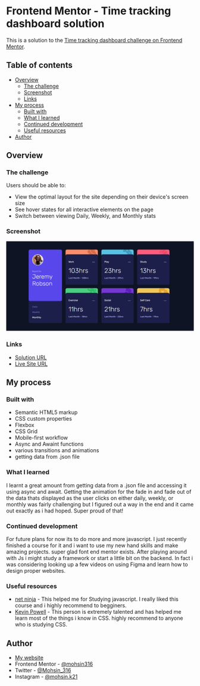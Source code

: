 # Frontend Mentor - Time tracking dashboard solution

This is a solution to the [Time tracking dashboard challenge on Frontend Mentor](https://www.frontendmentor.io/challenges/time-tracking-dashboard-UIQ7167Jw).

## Table of contents

- [Overview](#overview)
  - [The challenge](#the-challenge)
  - [Screenshot](#screenshot)
  - [Links](#links)
- [My process](#my-process)
  - [Built with](#built-with)
  - [What I learned](#what-i-learned)
  - [Continued development](#continued-development)
  - [Useful resources](#useful-resources)
- [Author](#author)

## Overview


### The challenge

Users should be able to:

- View the optimal layout for the site depending on their device's screen size
- See hover states for all interactive elements on the page
- Switch between viewing Daily, Weekly, and Monthly stats

### Screenshot

![](./images/final-solution.jpg)

### Links

- [Solution URL](https://www.frontendmentor.io/solutions/time-tracking-dashboard-using-htmlcss-js-asyncawait-and-transition-d1kL5GKaT)
- [Live Site URL](https://mohsin316.github.io/Time-tracking-dashboard/)

## My process

### Built with

- Semantic HTML5 markup
- CSS custom properties
- Flexbox
- CSS Grid
- Mobile-first workflow
- Async and Awaint functions
- various transitions and animations
- getting data from .json file 

### What I learned

I learnt a great amount from getting data from a .json file and accessing it using async and await. Getting the animation for the fade in and fade out of the data thats displayed as the user clicks on either daily, weekly, or monthly was fairly challenging but I figured out a way in the end and it came out exactly as i had hoped. Super proud of that!

### Continued development

For future plans for now its to do more and more javascript. I just recently finished a course for it and i want to use my new hand skills and make amazing projects. super glad font end mentor exists. After playing around with Js i might study a framework or start a little bit on the backend. In fact i was considering looking up a few videos on using Figma and learn how to design proper websites.

### Useful resources

- [net ninja](https://netninja.dev/courses) - This helped me for Studying javascript. I really liked this course and i highly recommend to begginers.
- [Kevin Powell](https://www.youtube.com/kepowob) - This person is extremely talented and has helped me learn most of the things i know in CSS. highly recommend to anyone who is studying CSS.
## Author

- [My website](https://mohsins-solutions.netlify.app/)
- Frontend Mentor - [@mohsin316](https://www.frontendmentor.io/profile/mohsin316)
- Twitter - [@Mohsin_316](https://twitter.com/Mohsin_316)
- Instagram - [@mohsin.k21](https://www.instagram.com/mohsin.k21/)